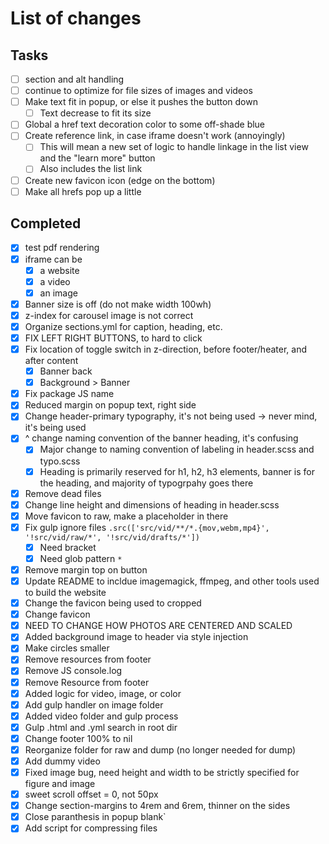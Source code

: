 # List of changes

## Tasks
- [ ] section and alt handling
- [ ] continue to optimize for file sizes of images and videos
- [ ] Make text fit in popup, or else it pushes the button down
  - [ ] Text decrease to fit its size
- [ ] Global a href text decoration color to some off-shade blue
- [ ] Create reference link, in case iframe doesn't work (annoyingly)
  - [ ] This will mean a new set of logic to handle linkage in the list view and the "learn more" button
  - [ ] Also includes the list link
- [ ] Create new favicon icon (edge on the bottom)
- [ ] Make all hrefs pop up a little

## Completed
- [x] test pdf rendering
- [x] iframe can be
  - [x] a website
  - [x] a video
  - [x] an image
- [x] Banner size is off (do not make width 100wh)
- [x] z-index for carousel image is not correct
- [x] Organize sections.yml for caption, heading, etc.
- [x] FIX LEFT RIGHT BUTTONS, to hard to click
- [x] Fix location of toggle switch in z-direction, before footer/heater, and after content
  - [x] Banner back
  - [x] Background > Banner
- [x] Fix package JS name
- [x] Reduced margin on popup text, right side
- [x] Change header-primary typography, it's not being used -> never mind, it's being used
- [x] ^ change naming convention of the banner heading, it's confusing
  - [x] Major change to naming convention of labeling in header.scss and typo.scss
  - [x] Heading is primarily reserved for h1, h2, h3 elements, banner is for the heading, and majority of typogrpahy goes there
- [x] Remove dead files
- [x] Change line height and dimensions of heading in header.scss
- [x] Move favicon to raw, make a placeholder in there
- [x] Fix gulp ignore files `.src(['src/vid/**/*.{mov,webm,mp4}', '!src/vid/raw/*', '!src/vid/drafts/*'])`
  - [x] Need bracket
  - [x] Need glob pattern `*`
- [x] Remove margin top on button
- [x] Update README to incldue imagemagick, ffmpeg, and other tools used to build the website
- [x] Change the favicon being used to cropped
- [x] Change favicon
- [x] NEED TO CHANGE HOW PHOTOS ARE CENTERED AND SCALED
- [x] Added background image to header via style injection
- [x] Make circles smaller
- [x] Remove resources from footer
- [x] Remove JS console.log
- [x] Remove Resource from footer
- [x] Added logic for video, image, or color
- [x] Add gulp handler on image folder
- [x] Added video folder and gulp process
- [x] Gulp .html and .yml search in root dir
- [x] Change footer 100% to nil
- [x] Reorganize folder for raw and dump (no longer needed for dump)
- [x] Add dummy video
- [x] Fixed image bug, need height and width to be strictly specified for figure and image
- [x] sweet scroll offset = 0, not 50px
- [x] Change section-margins to 4rem and 6rem, thinner on the sides
- [x] Close paranthesis in popup blank`
- [x] Add script for compressing files